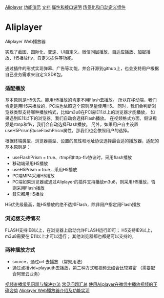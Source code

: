 
[Aliplayer](http://player.alicdn.com/aliplayer/index.html)
[功能演示](https://player.alicdn.com/aliplayer/presentation/index.html?type=cover)
[文档](https://help.aliyun.com/document_detail/125553.html)
[属性和接口说明](https://help.aliyun.com/document_detail/125572.html)
[场景化和自动定义组件](https://github.com/aliyunvideo/AliyunPlayer_Web)


# Aliplayer

Aliplayer Web播放器

实现了截图、国际化、变速、UI自定义、微信同层播放、自适应播放、加密播放、H5播放flv、自定义插件等功能。

通过插件的形式实现弹幕、广告等功能，并会开源到github上，也会支持用户根据自己业务需求来自定义SDK包。



### 适配播放

基本原则是H5优先，能用H5播放的肯定不用Flash去播放。
所以在移动端，我们肯定是用H5来播放的，PC端也依照这个原则尽量使用H5。
同时，我们会判断浏览器类型支持哪种播放格式，比如m3u8在PC端IE11以上的浏览器才能播放，
如果遇到IE11以下的浏览器，我们自动会选择Flash播放。
在视频格式方面，假设视频是rtmp和flv，我们会自动选择Flash播放。
另外，如果用户自主设置useH5Prism和useFlashPrism属性，那我们也会依照用户的选择。

根据终端类型、浏览器类型、设置的属性和地址协议选择最合适的播放器，适配的基本原则是：

- useFlashPrism = true、rtmp和http-flv协议时，采用flash播放
- 移动端采用H5播放
- useH5Prism = true，采用H5播放
- PC端MP4采用H5播放
- PC端如果浏览器或通过Aliplayer的插件支持播放m3u8，则采用H5播放，否则采用Flash播放
- 其它都用H5播放

H5优先级最高，能H5播放的绝不选择Flash，除非用户指定用Flash播放


### 浏览器支持情况

FLASH支持IE8以上，在浏览器上启动允许FLASH运行即可；
H5支持IE9以上，m3u8需要在IE11以上才可以运行；
其他浏览器都也都是可以支持的。


### 两种播放方式
- source，通过url 去播放	（常规用法）
- 通过点播vid+playauth去播放，第二种方式和视频云结合比较紧密 （需要配合阿里云业务）



[视频直播常见问题与解决办法](https://yq.aliyun.com/articles/621067)
[常见问题汇总](https://yq.aliyun.com/articles/279084)
[使用Aliplayer在微信中播放视频的正确姿势](https://yq.aliyun.com/articles/219539)
[Aliplayer Web播放器介绍及功能实现](https://yq.aliyun.com/articles/236764?utm_content=m_34654)